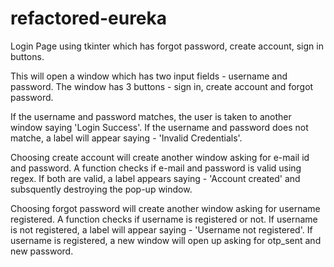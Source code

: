 # refactored-eureka
Login Page using tkinter which has forgot password, create account, sign in buttons.

This will open a window which has two input fields - username and password.
The window has 3 buttons - sign in, create account and forgot password.

If the username and password matches, the user is taken to another window saying 'Login Success'.
If the username and password does not matche, a label will appear saying - 'Invalid Credentials'.

Choosing create account will create another window asking for e-mail id and password. A function checks if e-mail and password is valid using regex.
If both are valid, a label appears saying - 'Account created' and subsquently destroying the pop-up window.

Choosing forgot password will create another window asking for username registered. A function checks if username is registered or not.
If username is not registered, a label will appear saying - 'Username not registered'.
If username is registered, a new window will open up asking for otp_sent and new password.
